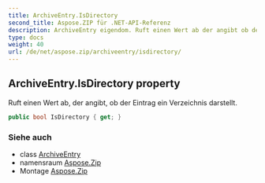 ```yaml
---
title: ArchiveEntry.IsDirectory
second_title: Aspose.ZIP für .NET-API-Referenz
description: ArchiveEntry eigendom. Ruft einen Wert ab der angibt ob der Eintrag ein Verzeichnis darstellt.
type: docs
weight: 40
url: /de/net/aspose.zip/archiveentry/isdirectory/
---
```

## ArchiveEntry.IsDirectory property

Ruft einen Wert ab, der angibt, ob der Eintrag ein Verzeichnis darstellt.

```csharp
public bool IsDirectory { get; }
```

### Siehe auch

* class [ArchiveEntry](../)
* namensraum [Aspose.Zip](../../archiveentry/)
* Montage [Aspose.Zip](../../../)


